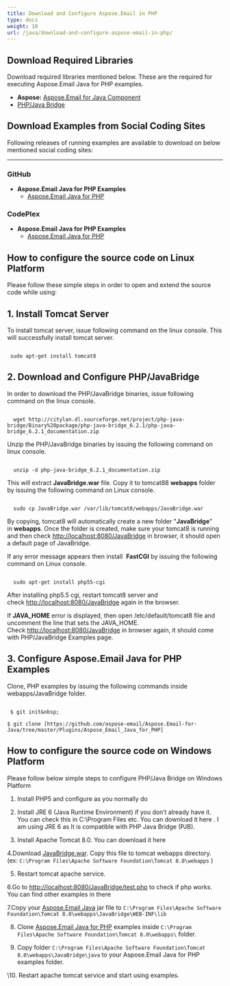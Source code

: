 ```yaml
---
title: Download and Configure Aspose.Email in PHP
type: docs
weight: 10
url: /java/download-and-configure-aspose-email-in-php/
---
```


## **Download Required Libraries**
Download required libraries mentioned below. These are the required for executing Aspose.Email Java for PHP examples.

- **Aspose:** [Aspose.Email for Java Component](https://downloads.aspose.com/total)
- [PHP/Java Bridge](http://citylan.dl.sourceforge.net/project/php-java-bridge/Binary%20package/php-java-bridge_6.2.1/php-java-bridge_6.2.1_documentation.zip)
## **Download Examples from Social Coding Sites**
Following releases of running examples are available to download on below mentioned social coding sites:

-----
### **GitHub**
- **Aspose.Email Java for PHP Examples**
  - [Aspose.Email Java for PHP](https://github.com/aspose-email/Aspose.Email-for-Java/tree/master/Plugins/Aspose_Email_Java_for_PHP)
### **CodePlex**
- **Aspose.Email Java for PHP Examples**
  - [Aspose.Email Java for PHP](https://archive.codeplex.com/?p=asposeemailjavaphp)
## **How to configure the source code on Linux Platform**
Please follow these simple steps in order to open and extend the source code while using:
## **1. Install Tomcat Server**
To install tomcat server, issue following command on the linux console. This will successfully install tomcat server.

``` actionscript3

 sudo apt-get install tomcat8

```
## **2. Download and Configure PHP/JavaBridge**
In order to download the PHP/JavaBridge binaries, issue following command on the linux console.

``` actionscript3

  wget http://citylan.dl.sourceforge.net/project/php-java-bridge/Binary%20package/php-java-bridge_6.2.1/php-java-bridge_6.2.1_documentation.zip 

```


Unzip the PHP/JavaBridge binaries by issuing the following command on linux console.

``` actionscript3

  unzip -d php-java-bridge_6.2.1_documentation.zip 

```


This will extract **JavaBridge.war** file. Copy it to tomcat88 **webapps** folder by issuing the following command on Linux console.

``` actionscript3

  sudo cp JavaBridge.war /var/lib/tomcat8/webapps/JavaBridge.war 

```


By copying, tomcat8 will automatically create a new folder "**JavaBridge**" in **webapps**. Once the folder is created, make sure your tomcat8 is running and then check <http://localhost:8080/JavaBridge> in browser, it should open a default page of JavaBridge.

If any error message appears then install  **FastCGI** by issuing the following command on Linux console.

``` actionscript3

  sudo apt-get install php55-cgi 

```

After installing php5.5 cgi, restart tomcat8 server and check <http://localhost:8080/JavaBridge> again in the browser.

If **JAVA_HOME** error is displayed, then open /etc/default/tomcat8 file and uncomment the line that sets the JAVA_HOME. Check <http://localhost:8080/JavaBridge> in browser again, it should come with PHP/JavaBridge Examples page. 
## **3. Configure Aspose.Email Java for PHP Examples**
Clone, PHP examples by issuing the following commands inside webapps/JavaBridge folder. 

``` actionscript3

 $ git init&nbsp;

$ git clone [https://github.com/aspose-email/Aspose.Email-for-Java/tree/master/Plugins/Aspose_Email_Java_for_PHP] 

```


## **How to configure the source code on Windows Platform**
Please follow below simple steps to configure PHP/Java Bridge on Windows Platform

1. Install PHP5 and configure as you normally do
2. Install JRE 6 (Java Runtime Environment) if you don’t already have it. You can check this in C:\Program Files etc. You can download it here . I am using JRE 6 as It is compatible with PHP Java Bridge (PJB).

3. Install Apache Tomcat 8.0. You can download it here

4.Download [JavaBridge.war](https://sourceforge.net/projects/php-java-bridge/files/Binary%20package/php-java-bridge_6.2.1/JavaBridgeTemplate621.war/download). Copy this file to tomcat webapps directory.
(ex: `C:\Program Files\Apache Software Foundation\Tomcat 8.0\webapps` )

5. Restart tomcat apache service.

6.Go to <http://localhost:8080/JavaBridge/test.php> to check if php works. You can find other examples in there

7.Copy your [Aspose.Email Java](https://downloads.aspose.com/total) jar file to `C:\Program Files\Apache Software Foundation\Tomcat 8.0\webapps\JavaBridge\WEB-INF\lib`

8. Clone [Aspose.Email Java for PHP](https://github.com/aspose-email/Aspose.Email-for-Java/tree/master/Plugins/Aspose.Email-for-Java_for_PHP) examples inside `C:\Program Files\Apache Software Foundation\Tomcat 8.0\webapps\` folder.

8. Copy folder `C:\Program Files\Apache Software Foundation\Tomcat 8.0\webapps\JavaBridge\java` to your Aspose.Email Java for PHP examples folder.

\10. Restart apache tomcat service and start using examples.
